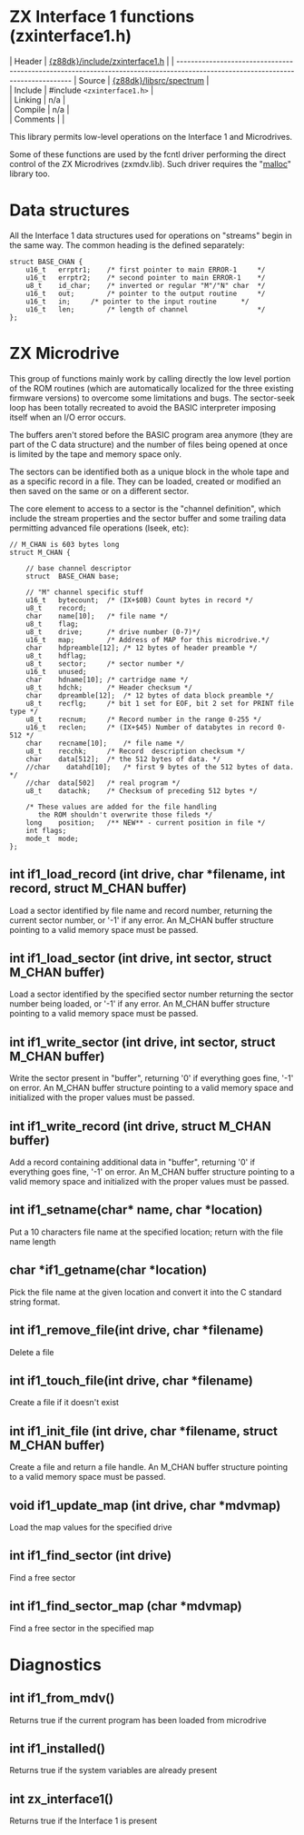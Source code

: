 # ZX Interface 1 functions (zxinterface1.h)

 | Header     | [{z88dk}/include/zxinterface1.h](https///raw.githubusercontent.com/z88dk/z88dk/master/include/zxinterface1.h)    |
 | -------------------------------------------------------------------------------------------------------------------------------
 | Source     | [{z88dk}/libsrc/spectrum](https///github.com/z88dk/z88dk/tree/master/libsrc/spectrum)                   |         
 | Include    | #include `<zxinterface1.h>`             |                                                                           
 | Linking    | n/a                          |                                                                                    
 | Compile    | n/a                          |                                                                                    
 | Comments   |                              |                                                                                    

This library permits low-level operations on the Interface 1 and Microdrives.

Some of these functions are used by the fcntl driver performing the direct control of the ZX Microdrives (zxmdv.lib).  Such driver requires the "[malloc](library/memory_allocation)" library too.


# Data structures

All the Interface 1 data structures used for operations on "streams" begin in the same way.
The common heading is the defined separately:

	
	struct BASE_CHAN {
		u16_t	errptr1;	/* first pointer to main ERROR-1     */
		u16_t	errptr2;	/* second pointer to main ERROR-1    */
		u8_t	id_char;	/* inverted or regular "M"/"N" char  */
		u16_t	out;		/* pointer to the output routine     */
		u16_t	in;		/* pointer to the input routine      */
		u16_t	len;		/* length of channel                 */
	};


# ZX Microdrive

This group of functions mainly work by calling directly the low level portion of the ROM routines (which are automatically localized for the three existing firmware versions) to overcome some limitations and bugs.
The sector-seek loop has been totally recreated to avoid the BASIC interpreter imposing itself when an I/O error occurs.

The buffers aren't stored before the BASIC program area anymore (they are part of the C data structure) and the number of files being opened at once is limited by the tape and memory space only.

The sectors can be identified both as a unique block in the whole tape and as a specific record in a file.  They can be loaded, created or modified an then saved on the same or on a different sector.

The core element to access to a sector is the "channel definition", which include the stream properties and the sector buffer and some trailing data permitting advanced file operations (lseek, etc):

	
	// M_CHAN is 603 bytes long
	struct M_CHAN {
	
		// base channel descriptor
		struct	BASE_CHAN base;
	
		// "M" channel specific stuff
		u16_t	bytecount;	/* (IX+$0B) Count bytes in record */
		u8_t	record;
		char    name[10];	/* file name */
		u8_t	flag;
		u8_t	drive;		/* drive number (0-7)*/
		u16_t	map;		/* Address of MAP for this microdrive.*/
		char    hdpreamble[12];	/* 12 bytes of header preamble */
		u8_t	hdflag;
		u8_t	sector;		/* sector number */
		u16_t	unused;
		char    hdname[10];	/* cartridge name */
		u8_t	hdchk;		/* Header checksum */
		char    dpreamble[12];	/* 12 bytes of data block preamble */
		u8_t	recflg;		/* bit 1 set for EOF, bit 2 set for PRINT file type */
		u8_t	recnum;		/* Record number in the range 0-255 */
		u16_t	reclen;		/* (IX+$45) Number of databytes in record 0-512 */
		char    recname[10];	/* file name */
		u8_t	recchk;		/* Record  description checksum */
		char    data[512];	/* the 512 bytes of data. */
		//char    datahd[10];	/* first 9 bytes of the 512 bytes of data. */
		//char	data[502]	/* real program */
		u8_t	datachk;	/* Checksum of preceding 512 bytes */
	
		/* These values are added for the file handling
		   the ROM shouldn't overwrite those fileds */
		long	position;	/** NEW** - current position in file */
		int	flags;
		mode_t	mode;
	};


## int if1_load_record (int drive, char *filename, int record, struct M_CHAN buffer)

Load a sector identified by file name and record number, returning the current sector number, or '-1' if any error.
An M_CHAN buffer structure pointing to a valid memory space must be passed.

## int if1_load_sector (int drive, int sector, struct M_CHAN buffer)

Load a sector identified by the specified sector number returning the sector number being loaded, or '-1' if any error. 
An M_CHAN buffer structure pointing to a valid memory space must be passed.

## int if1_write_sector (int drive, int sector, struct M_CHAN buffer)

Write the sector present in "buffer", returning '0' if everything goes fine, '-1' on error.
An M_CHAN buffer structure pointing to a valid memory space and initialized with the proper values must be passed.

## int if1_write_record (int drive, struct M_CHAN buffer)

Add a record containing additional data in "buffer", returning '0' if everything goes fine, '-1' on error.
An M_CHAN buffer structure pointing to a valid memory space and initialized with the proper values must be passed.


## int if1_setname(char* name, char *location)

Put a 10 characters file name at the specified location; return with the file name length


## char *if1_getname(char *location)

Pick the file name at the given location and convert it into the C standard string format.


## int if1_remove_file(int drive, char *filename)

Delete a file


## int if1_touch_file(int drive, char *filename)

Create a file if it doesn't exist


## int if1_init_file (int drive, char *filename, struct M_CHAN buffer)

Create a file and return a file handle.
An M_CHAN buffer structure pointing to a valid memory space must be passed.


## void if1_update_map (int drive, char *mdvmap)

Load the map values for the specified drive


## int if1_find_sector (int drive)

Find a free sector


## int if1_find_sector_map (char *mdvmap)

Find a free sector in the specified map



# Diagnostics


## int if1_from_mdv()

Returns true if the current program has been loaded from microdrive


## int if1_installed()

Returns true if the system variables are already present


## int zx_interface1()

Returns true if the Interface 1 is present


